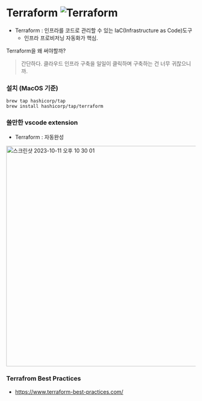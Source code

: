 Terraform ![Terraform](https://img.shields.io/badge/Terraform-7B42BC?style=flat-square&logo=Terraform&logoColor=white)
=============================
* Terraform : 인프라를 코드로 관리할 수 있는 IaC(Infrastructure as Code)도구
    * 인프라 프로비저닝 자동화가 핵심.

Terraform을 왜 써야할까?
> 간단하다. 클라우드 인프라 구축을 일일이 클릭하며 구축하는 건 너무 귀찮으니까.

### 설치 (MacOS 기준)
```
brew tap hashicorp/tap
brew install hashicorp/tap/terraform
```

### 쓸만한 vscode extension
* Terraform : 자동완성
<img width="585" alt="스크린샷 2023-10-11 오후 10 30 01" src="https://github.com/dustjs159/personal-study-notes/assets/57285121/965b5056-05b0-4249-a2e3-72f91b18302e">

### Terrafrom Best Practices
* https://www.terraform-best-practices.com/

